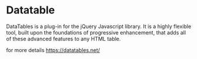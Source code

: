 # Datatable

DataTables is a plug-in for the jQuery Javascript library. It is a highly flexible tool, built upon the foundations of progressive enhancement, that adds all of these advanced features to any HTML table.

for more details <a target="_blank" href="https://datatables.net/">https://datatables.net/</a>

